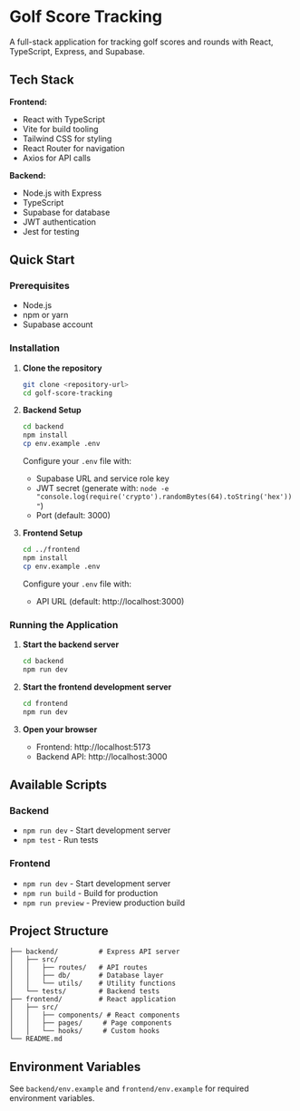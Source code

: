 # Golf Score Tracking

A full-stack application for tracking golf scores and rounds with React, TypeScript, Express, and Supabase.

## Tech Stack

**Frontend:**
- React with TypeScript
- Vite for build tooling
- Tailwind CSS for styling
- React Router for navigation
- Axios for API calls

**Backend:**
- Node.js with Express
- TypeScript
- Supabase for database
- JWT authentication
- Jest for testing

## Quick Start

### Prerequisites
- Node.js
- npm or yarn
- Supabase account

### Installation

1. **Clone the repository**
   ```bash
   git clone <repository-url>
   cd golf-score-tracking
   ```

2. **Backend Setup**
   ```bash
   cd backend
   npm install
   cp env.example .env
   ```
   
   Configure your `.env` file with:
   - Supabase URL and service role key
   - JWT secret (generate with: `node -e "console.log(require('crypto').randomBytes(64).toString('hex'))"`)
   - Port (default: 3000)

3. **Frontend Setup**
   ```bash
   cd ../frontend
   npm install
   cp env.example .env
   ```
   
   Configure your `.env` file with:
   - API URL (default: http://localhost:3000)

### Running the Application

1. **Start the backend server**
   ```bash
   cd backend
   npm run dev
   ```

2. **Start the frontend development server**
   ```bash
   cd frontend
   npm run dev
   ```

3. **Open your browser**
   - Frontend: http://localhost:5173
   - Backend API: http://localhost:3000

## Available Scripts

### Backend
- `npm run dev` - Start development server
- `npm test` - Run tests

### Frontend
- `npm run dev` - Start development server
- `npm run build` - Build for production
- `npm run preview` - Preview production build

## Project Structure

```
├── backend/          # Express API server
│   ├── src/
│   │   ├── routes/   # API routes
│   │   ├── db/       # Database layer
│   │   └── utils/    # Utility functions
│   └── tests/        # Backend tests
├── frontend/         # React application
│   ├── src/
│   │   ├── components/ # React components
│   │   ├── pages/     # Page components
│   │   └── hooks/     # Custom hooks
└── README.md
```

## Environment Variables

See `backend/env.example` and `frontend/env.example` for required environment variables.